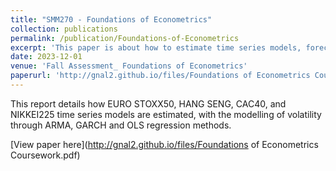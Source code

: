 ```yaml
---
title: "SMM270 - Foundations of Econometrics"
collection: publications
permalink: /publication/Foundations-of-Econometrics
excerpt: 'This paper is about how to estimate time series models, forecasting of financial and economic data, and the modelling of stock indexes volatility through ARMA, GARCH and OLS regression methods'
date: 2023-12-01
venue: 'Fall Assessment_ Foundations of Econometrics'
paperurl: 'http://gnal2.github.io/files/Foundations of Econometrics Coursework.pdf'
---
```

This report details how EURO STOXX50, HANG SENG, CAC40, and NIKKEI225 time series models are estimated, with the modelling of volatility through ARMA, GARCH and OLS regression methods.


[View paper here](http://gnal2.github.io/files/Foundations of Econometrics Coursework.pdf)
